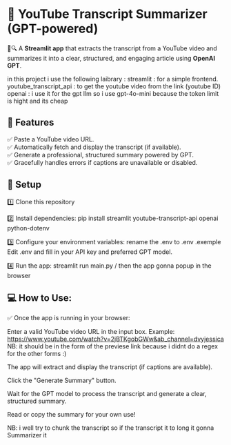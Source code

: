 # 📄 **YouTube Transcript Summarizer (GPT-powered)**


🎥🔍 A **Streamlit app** that extracts the transcript from a YouTube video and summarizes it into a clear, structured, and engaging article using **OpenAI GPT**.

in this project i use the following laibrary :
streamlit : for a simple frontend.
youtube_transcript_api : to get the youtube video from the link (youtube ID)
openai : i use it for the gpt llm so i use gpt-4o-mini because the token limit is hight and its cheap

## 🚀 Features

✅ Paste a YouTube video URL.  
✅ Automatically fetch and display the transcript (if available).  
✅ Generate a professional, structured summary powered by GPT.  
✅ Gracefully handles errors if captions are unavailable or disabled.



## 📂 Setup


1️⃣ Clone this repository

2️⃣ Install dependencies:
pip install streamlit youtube-transcript-api openai python-dotenv

3️⃣ Configure your environment variables:
rename the .env to .env .exemple 
Edit .env and fill in your API key and preferred GPT model.

4️⃣ Run the app: 
streamlit run main.py / then the app gonna popup in the browser 


## 💻 How to Use:

✅ Once the app is running in your browser:

Enter a valid YouTube video URL in the input box.
Example:
https://www.youtube.com/watch?v=2jBTKgobGWw&ab_channel=dvyjessica NB: it should be in the form of the previese link because i didnt do a regex for the other  forms :)


The app will extract and display the transcript (if captions are available).

Click the "Generate Summary" button.

Wait for the GPT model to process the transcript and generate a clear, structured summary.

Read or copy the summary for your own use!




NB: i well try to chunk the transcript so if the transcript it to long it gonna Summarizer it 
